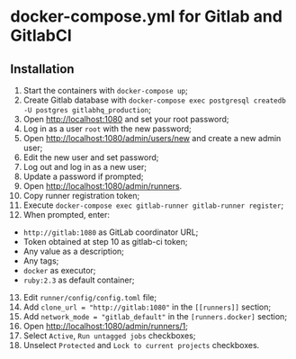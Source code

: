 # docker-compose.yml for Gitlab and GitlabCI

## Installation
1. Start the containers with `docker-compose up`;
2. Create Gitlab database with `docker-compose exec postgresql createdb -U postgres gitlabhq_production`;
3. Open [http://localhost:1080](http://localhost:1080) and set your root password;
4. Log in as a user `root` with the new password;
5. Open [http://localhost:1080/admin/users/new](http://localhost:1080/admin/users/new) and create a new admin user;
6. Edit the new user and set password;
7. Log out and log in as a new user;
8. Update a password if prompted;
9. Open [http://localhost:1080/admin/runners](http://localhost:1080/admin/runners).
10. Copy runner registration token;
11. Execute `docker-compose exec gitlab-runner gitlab-runner register`;
12. When prompted, enter:
  * `http://gitlab:1080` as GitLab coordinator URL;
  * Token obtained at step 10 as gitlab-ci token;
  * Any value as a description;
  * Any tags;
  * `docker` as executor;
  * `ruby:2.3` as default container;
13. Edit `runner/config/config.toml` file;
14. Add `clone_url = "http://gitlab:1080"` in the `[[runners]]` section;
15. Add `network_mode = "gitlab_default"` in the `[runners.docker]` section;
16. Open [http://localhost:1080/admin/runners/1](http://localhost:1080/admin/runners/1);
17. Select `Active`, `Run untagged jobs` checkboxes;
18. Unselect `Protected` and `Lock to current projects` checkboxes.

